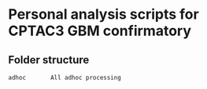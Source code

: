 # Personal analysis scripts for CPTAC3 GBM confirmatory

## Folder structure

    adhoc       All adhoc processing